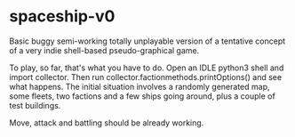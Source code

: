 spaceship-v0
============

Basic buggy semi-working totally unplayable version of a tentative concept of a very indie shell-based pseudo-graphical game.

To play, so far, that's what you have to do. Open an IDLE python3 shell and import collector. Then run collector.factionmethods.printOptions() and see what happens. The initial situation involves a randomly generated map, some fleets, two factions and a few ships going around, plus a couple of test buildings.

Move, attack and battling should be already working.
